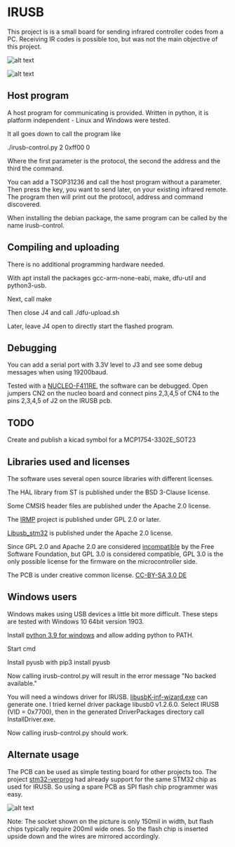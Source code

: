 # IRUSB
This project is is a small board for sending infrared controller codes from a PC.
Receiving IR codes is possible too, but was not the main objective of this project.

![alt text](pictures/outside-small.jpg "PCB in case and empty PCB")

![alt text](pictures/inside-small.jpg "PCB soldered together with debug wires")

## Host program

A host program for communicating is provided.
Written in python, it is platform independent - Linux and Windows were tested.

It all goes down to call the program like

./irusb-control.py 2 0xff00 0

Where the first parameter is the protocol, the second the address and the third the command.

You can add a TSOP31236 and call the host program without a parameter. Then press the key, you want to send later, on your existing infrared remote. The program then will print out the protocol, address and command discovered.

When installing the debian package, the same program can be called by the name irusb-control.

## Compiling and uploading

There is no additional programming hardware needed.

With apt install the packages gcc-arm-none-eabi, make, dfu-util and python3-usb.

Next, call make

Then close J4 and call ./dfu-upload.sh

Later, leave J4 open to directly start the flashed program.

## Debugging

You can add a serial port with 3.3V level to J3 and see some debug messages when using 19200baud.

Tested with a [NUCLEO-F411RE](https://www.st.com/en/evaluation-tools/nucleo-f411re.html), the software can be debugged. Open jumpers CN2 on the nucleo board and connect pins 2,3,4,5 of CN4 to the pins 2,3,4,5 of J2 on the IRUSB pcb.

## TODO

Create and publish a kicad symbol for a MCP1754-3302E_SOT23

## Libraries used and licenses

The software uses several open source libraries with different licenses.

The HAL library from ST is published under the BSD 3-Clause license.

Some CMSIS header files are published under the Apache 2.0 license.

The [IRMP](https://www.mikrocontroller.net/articles/IRMP_-_english) project is published under GPL 2.0 or later.

[Libusb_stm32](https://github.com/dmitrystu/libusb_stm32) is published under the Apache 2.0 license.

Since GPL 2.0 and Apache 2.0 are considered [incompatible](https://www.apache.org/licenses/GPL-compatibility.html) by the Free Software Foundation, but GPL 3.0 is considered compatible, GPL 3.0 is the only possible license for the firmware on the microcontroller side.

The PCB is under creative common license. [CC-BY-SA 3.0 DE](https://creativecommons.org/licenses/by-sa/3.0/de/deed.en)

## Windows users

Windows makes using USB devices a little bit more difficult. These steps are tested with Windows 10 64bit version 1903.

Install [python 3.9 for windows](https://www.python.org/downloads/windows/) and allow adding python to PATH.

Start cmd

Install pyusb with pip3 install pyusb

Now calling irusb-control.py will result in the error message "No backed available."

You will need a windows driver for IRUSB. [libusbK-inf-wizard.exe](https://sourceforge.net/projects/libusb-win32/files/libusb-win32-releases/libusbK-inf-wizard.exe) can generate one. I tried kernel driver package libusb0 v1.2.6.0. Select IRUSB (VID = 0x7700), then in the generated DriverPackages directory call InstallDriver.exe.

Now calling irusb-control.py should work.

## Alternate usage

The PCB can be used as simple testing board for other projects too. The project [stm32-verprog](https://github.com/dword1511/stm32-vserprog/) had already support for the same STM32 chip as used for IRUSB. So using a spare PCB as SPI flash chip programmer was easy.

![alt text](pictures/alternate-use-as-flasher.jpg "PCB with connections to a breadboard")

Note: The socket shown on the picture is only 150mil in width, but flash chips typically require 200mil wide ones. So the flash chip is inserted upside down and the wires are mirrored accordingly.